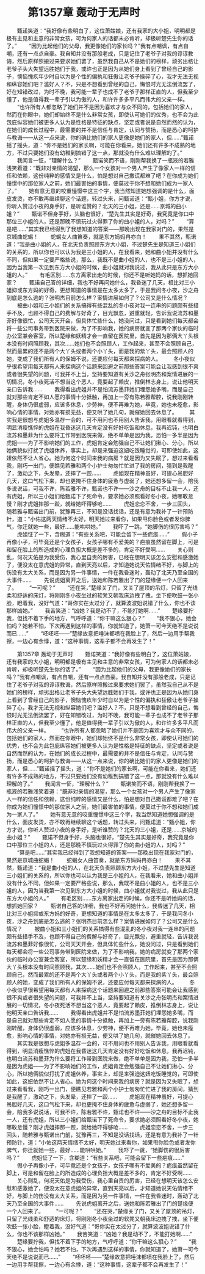 # 　　第1357章 轰动于无声时
　　甄诺笑道：“我好像有些明白了，这位萧姑娘，还有我家的大小姐，明明都是极有主见和主意的非常女孩，可为何家人的话都未必肯听，却极听楚先生你的话了。”
　　“因为比起他们的父母，我更像她们的家长吗？”我有点嘲讽，有点自嘲，还有一点点自豪。我自知并没有那般老成，只是记住了老爷子对我的谆谆教诲，然后原样照搬过来要求她们罢了，虽然我自己从不是她们的榜样，顽劣出格让老爷子头大失望远胜她们于我，或许也正是因为从她们身上看到了曾经自己的影子，懊恼愧疚年少时自以为是个性的偏执和狂傲让老爷子操碎了心，我才无法无视和纵容她们吧？滥好人？不，只是不想看到曾经的自己，悔恨时光无法倒流罢了，好在知错改过，为时不晚，我可能一辈子也成不了老爷子那样正直的人，但我至少懂了，他是值得我一辈子引以为傲的人，和许许多多平凡而伟大的父亲一样。
　　“也许所有人都忽略了她们并不是因为喜欢才与众不同的，包括她们的家人，然而在你眼中，她们却始终不是什么非常女孩，即使认可她们的优秀，也不会为此包庇纵容她们被更多人认为是性格是特征的缺点，坚定或者说是自然而然的认为，在她们的成长过程中，最需要的并不是信任与肯定，认同与赞扬，而是悉心的呵护与教诲——从这一点来说，你的确比她们的家人更像是她们的家人，但……”甄诺摇了摇头，道：“你不是她们的家长啊，可能在你看来，她们还有许多不成熟的地方，不过只要她们没有幼稚到搞错了这一点，那就没有什么难以理解的了。”
　　我闻言一怔，“理解什么？”
　　甄诺笑而不语，刚刚帮我换了一瓶液的若雅浅笑着道：“既非对亲情的渴望，那么一个女孩对一个男人产生了像家人一样的信任和依赖，这份纯粹的感情又是什么，怕是想对自己撒谎都难了吧？在你成为她们憧憬中的那位家人之前，她们最害怕的事情，便莫过于你不想和她们成为一家人了。”
　　她有意无意的咬重憧憬中这三个字，我当然知道她想强调的是什么，面皮发烫，亦不敢再继续聊这个话题，转过头来，问甄诺道：“甄小姐，你方才说，你听人赞过小夜的身手好，是听谁赞的？北天的三小姐，还是……京城的曲小姐？”
　　甄诺不但身手好，头脑也很好，“楚先生其实是好奇，我究竟是你口中那位三小姐的人，还是那晚不慎玩过火得罪了你的曲小姐的人，对吗？”
　　“算是吧……”其实我已经得到了我想知道的答案——那晚出现在我家对门的，果然是京城曲蛇蝎！
　　蛇蝎女人曲笛奏，就是东方妈妈冉亦白！
　　果不其然，甄诺道：“我是曲小姐的人，在北天负责照顾东方大小姐，不过楚先生是知道三小姐们的关系的，所以你也可以认为我是三小姐的人，在我看来，她和曲小姐并没有什么不同，但如果一定要严格些说，那么，我既不是曲小姐的人，也不是三小姐的人，因为当我第一次见到东方大小姐的时候，曲小姐就对我说过，我从此只是东方大小姐的人。”
　　有毛区别……东方离家出走的时候，你还不是听她妈的话，想抓她回家？
　　甄诺自己答的详细，我也不好再问她什么，我昏迷了几天，相比对三小姐抑或东方妈的好奇，更想知道的事情是在太多太多了，于是我问冬小夜，沙之舟到底是怎么逃的？张明杰目前怎么样？案情进展如何了？公司又是什么情况？
　　被曲小姐和三小姐们的关系搞得有些混乱的冬小夜对我一连串的问题颇有些措手不及，也顾不得自己的费解与好奇了，目光飘忽，避重就轻，告诉我说流苏和墨菲好像很忙，公司天天开会，但具体忙些什么，她没问过，只是看到她们每天都会将一些公司事务带到医院来做，为了不影响我，她的病房就变了那两个家伙的临时办公室兼会客室，所以楚缘和妖精才会一直留在医院里，首先是因为那俩大丫头根本没有时间照顾我，其次……她们也不会照顾人，工作起来，甚至不会照顾自己，然而最累的还不是两个大丫头或者两个小丫头，而是我的紫丫头，最会照顾人的她，变成了我们所有人的保姆不说，还要应付每天都来探病的人。
　　冬小夜似乎很希望用每天都有人来探病这个话题来回避之前那些答案可能会让我感到很不爽或者很失望的问题，可我并不上当，坚持要知道有关沙之舟张明杰和案情进展的一切情况，冬小夜死活不想当这个恶人，竟耍起了赖皮，推倒林志身上，说让他明天亲口告诉我……
　　我得看出虎姐并不是怕流苏墨菲她们埋怨她多嘴，而是自己就对那些肯定不如人愿的事情十分抵触，再加上一旁有陈若雅帮腔，说我刚刚转醒，身体仍很虚弱，应该多休息，少劳神，便不再难为她，毕竟，她也未痊愈，影响心情的事情，对她亦有损无益，便又哄了她几句，就催她回去休息了。
　　其实我是很想与虎姐多温存一会的，可不用问也不用别人告诉我，用眼看就看得到，明显消瘦憔悴的虎姐在我昏迷这几天肯定没有好好吃饭和休息，我再迟钝，也明白流苏和墨菲为什么要将工作带到医院来做，绝不单单是因为我，恐怕一多半是因为虎姐——为了不影响她们的工作，虎姐肯定会勉强自己不让她们揪心、分心，所以她俩貌似打扰了虎姐休养，事实上，却是来强迫这妞吃饭睡觉的，可即使如此，这妞依然不让人省心。她为何这个时间来我的病房？就是因为又失眠了，想过来看看我，刚巧一出门，便瞧见若雅和两个小护士匆匆忙忙进了我的房间，猜到是我醒了，激动之下，头发晕，还摔了一跤……
　　虎姐现在精神虽好，可提心吊胆好几天，这口气松下来，却也更掩不住身体的疲惫与虚弱了，她还想多留一会，陪我多说说话，可我不许，陈若雅不许，甄诺也不许——沙之舟的目标不止我一人，还有虎姐，所以三小姐们给甄诺下了死命令，要求她必须照看好冬小夜，她哪敢怠慢？刚才虎姐摔那一跤，就给她吓得够呛……
　　虎姐恋恋不舍，一步三回头，随若雅与甄诺出门前，犹豫再三，不知是没话找话，还是有意为我补了一针预防针，道：“小佑这两天情绪不太好，明天她过来看你，如果甩你脸色或者发你脾气，你迁就她一些，最好……能哄哄她。”
　　我吓了一跳，“她脚伤的很厉害吗？”
　　虎姐怔了一下，含糊道：“有些关系吧，可能会留下一些疤痕……”
　　假小子再像小子，可毕竟还是个女孩子，女孩子哪有不爱美的？疤痕虽然留在脚上，可是和留在脸上的所造成的心理负担大概是差不多的，肯定不好受啊……
　　关心则乱，何况天佑是为我受伤，我心里自责的厉害，已经在想明天该怎么安慰和感激她了，便没太在意虎姐的异常，直到天亮以后，才知道她说天佑情绪不好，与脚上的伤没有太大关系，而是因为另一件事情，一件在我昏迷时，轰动了北天乃至全国的大事件……
　　先说虎姐离开之后，送她和陈若雅出了门的楚缘便一个人回来了。
　　“一可呢？”
　　“还在哭，”楚缘关了门，又关了屋顶的吊灯，只留了光线柔和舒适的床灯，将刚刚冬小夜坐过的软凳又朝我床边拽了拽，坐下便吹鼓一张小脸，瞪着我，没好气道：“哥你实在太过分了，就算波波姐说错了什么，你也不该那样凶她。”
　　我苦笑道：“凶她？我是动不了，不能打她啊……”
　　楚缘要拧我，但找不着下手的地方，气呼呼道：“你干嘛这么狠心？”
　　“我不狠心，她会怕吗？她若不怕，下次再遇到这样的事情，你就知道了，她萧一可今天绝不是说说而已……”
　　“呸呸呸——”楚缘故意把唾沫都喷在我脸上了，然后一边用手帮我擦，一边心有余悸，道：“这种事情，这辈子都不会再发生了！”

　　第1357章 轰动于无声时
　　甄诺笑道：“我好像有些明白了，这位萧姑娘，还有我家的大小姐，明明都是极有主见和主意的非常女孩，可为何家人的话都未必肯听，却极听楚先生你的话了。”
　　“因为比起他们的父母，我更像她们的家长吗？”我有点嘲讽，有点自嘲，还有一点点自豪。我自知并没有那般老成，只是记住了老爷子对我的谆谆教诲，然后原样照搬过来要求她们罢了，虽然我自己从不是她们的榜样，顽劣出格让老爷子头大失望远胜她们于我，或许也正是因为从她们身上看到了曾经自己的影子，懊恼愧疚年少时自以为是个性的偏执和狂傲让老爷子操碎了心，我才无法无视和纵容她们吧？滥好人？不，只是不想看到曾经的自己，悔恨时光无法倒流罢了，好在知错改过，为时不晚，我可能一辈子也成不了老爷子那样正直的人，但我至少懂了，他是值得我一辈子引以为傲的人，和许许多多平凡而伟大的父亲一样。
　　“也许所有人都忽略了她们并不是因为喜欢才与众不同的，包括她们的家人，然而在你眼中，她们却始终不是什么非常女孩，即使认可她们的优秀，也不会为此包庇纵容她们被更多人认为是性格是特征的缺点，坚定或者说是自然而然的认为，在她们的成长过程中，最需要的并不是信任与肯定，认同与赞扬，而是悉心的呵护与教诲——从这一点来说，你的确比她们的家人更像是她们的家人，但……”甄诺摇了摇头，道：“你不是她们的家长啊，可能在你看来，她们还有许多不成熟的地方，不过只要她们没有幼稚到搞错了这一点，那就没有什么难以理解的了。”
　　我闻言一怔，“理解什么？”
　　甄诺笑而不语，刚刚帮我换了一瓶液的若雅浅笑着道：“既非对亲情的渴望，那么一个女孩对一个男人产生了像家人一样的信任和依赖，这份纯粹的感情又是什么，怕是想对自己撒谎都难了吧？在你成为她们憧憬中的那位家人之前，她们最害怕的事情，便莫过于你不想和她们成为一家人了。”
　　她有意无意的咬重憧憬中这三个字，我当然知道她想强调的是什么，面皮发烫，亦不敢再继续聊这个话题，转过头来，问甄诺道：“甄小姐，你方才说，你听人赞过小夜的身手好，是听谁赞的？北天的三小姐，还是……京城的曲小姐？”
　　甄诺不但身手好，头脑也很好，“楚先生其实是好奇，我究竟是你口中那位三小姐的人，还是那晚不慎玩过火得罪了你的曲小姐的人，对吗？”
　　“算是吧……”其实我已经得到了我想知道的答案——那晚出现在我家对门的，果然是京城曲蛇蝎！
　　蛇蝎女人曲笛奏，就是东方妈妈冉亦白！
　　果不其然，甄诺道：“我是曲小姐的人，在北天负责照顾东方大小姐，不过楚先生是知道三小姐们的关系的，所以你也可以认为我是三小姐的人，在我看来，她和曲小姐并没有什么不同，但如果一定要严格些说，那么，我既不是曲小姐的人，也不是三小姐的人，因为当我第一次见到东方大小姐的时候，曲小姐就对我说过，我从此只是东方大小姐的人。”
　　有毛区别……东方离家出走的时候，你还不是听她妈的话，想抓她回家？
　　甄诺自己答的详细，我也不好再问她什么，我昏迷了几天，相比对三小姐抑或东方妈的好奇，更想知道的事情是在太多太多了，于是我问冬小夜，沙之舟到底是怎么逃的？张明杰目前怎么样？案情进展如何了？公司又是什么情况？
　　被曲小姐和三小姐们的关系搞得有些混乱的冬小夜对我一连串的问题颇有些措手不及，也顾不得自己的费解与好奇了，目光飘忽，避重就轻，告诉我说流苏和墨菲好像很忙，公司天天开会，但具体忙些什么，她没问过，只是看到她们每天都会将一些公司事务带到医院来做，为了不影响我，她的病房就变了那两个家伙的临时办公室兼会客室，所以楚缘和妖精才会一直留在医院里，首先是因为那俩大丫头根本没有时间照顾我，其次……她们也不会照顾人，工作起来，甚至不会照顾自己，然而最累的还不是两个大丫头或者两个小丫头，而是我的紫丫头，最会照顾人的她，变成了我们所有人的保姆不说，还要应付每天都来探病的人。
　　冬小夜似乎很希望用每天都有人来探病这个话题来回避之前那些答案可能会让我感到很不爽或者很失望的问题，可我并不上当，坚持要知道有关沙之舟张明杰和案情进展的一切情况，冬小夜死活不想当这个恶人，竟耍起了赖皮，推倒林志身上，说让他明天亲口告诉我……
　　我得看出虎姐并不是怕流苏墨菲她们埋怨她多嘴，而是自己就对那些肯定不如人愿的事情十分抵触，再加上一旁有陈若雅帮腔，说我刚刚转醒，身体仍很虚弱，应该多休息，少劳神，便不再难为她，毕竟，她也未痊愈，影响心情的事情，对她亦有损无益，便又哄了她几句，就催她回去休息了。
　　其实我是很想与虎姐多温存一会的，可不用问也不用别人告诉我，用眼看就看得到，明显消瘦憔悴的虎姐在我昏迷这几天肯定没有好好吃饭和休息，我再迟钝，也明白流苏和墨菲为什么要将工作带到医院来做，绝不单单是因为我，恐怕一多半是因为虎姐——为了不影响她们的工作，虎姐肯定会勉强自己不让她们揪心、分心，所以她俩貌似打扰了虎姐休养，事实上，却是来强迫这妞吃饭睡觉的，可即使如此，这妞依然不让人省心。她为何这个时间来我的病房？就是因为又失眠了，想过来看看我，刚巧一出门，便瞧见若雅和两个小护士匆匆忙忙进了我的房间，猜到是我醒了，激动之下，头发晕，还摔了一跤……
　　虎姐现在精神虽好，可提心吊胆好几天，这口气松下来，却也更掩不住身体的疲惫与虚弱了，她还想多留一会，陪我多说说话，可我不许，陈若雅不许，甄诺也不许——沙之舟的目标不止我一人，还有虎姐，所以三小姐们给甄诺下了死命令，要求她必须照看好冬小夜，她哪敢怠慢？刚才虎姐摔那一跤，就给她吓得够呛……
　　虎姐恋恋不舍，一步三回头，随若雅与甄诺出门前，犹豫再三，不知是没话找话，还是有意为我补了一针预防针，道：“小佑这两天情绪不太好，明天她过来看你，如果甩你脸色或者发你脾气，你迁就她一些，最好……能哄哄她。”
　　我吓了一跳，“她脚伤的很厉害吗？”
　　虎姐怔了一下，含糊道：“有些关系吧，可能会留下一些疤痕……”
　　假小子再像小子，可毕竟还是个女孩子，女孩子哪有不爱美的？疤痕虽然留在脚上，可是和留在脸上的所造成的心理负担大概是差不多的，肯定不好受啊……
　　关心则乱，何况天佑是为我受伤，我心里自责的厉害，已经在想明天该怎么安慰和感激她了，便没太在意虎姐的异常，直到天亮以后，才知道她说天佑情绪不好，与脚上的伤没有太大关系，而是因为另一件事情，一件在我昏迷时，轰动了北天乃至全国的大事件……
　　先说虎姐离开之后，送她和陈若雅出了门的楚缘便一个人回来了。
　　“一可呢？”
　　“还在哭，”楚缘关了门，又关了屋顶的吊灯，只留了光线柔和舒适的床灯，将刚刚冬小夜坐过的软凳又朝我床边拽了拽，坐下便吹鼓一张小脸，瞪着我，没好气道：“哥你实在太过分了，就算波波姐说错了什么，你也不该那样凶她。”
　　我苦笑道：“凶她？我是动不了，不能打她啊……”
　　楚缘要拧我，但找不着下手的地方，气呼呼道：“你干嘛这么狠心？”
　　“我不狠心，她会怕吗？她若不怕，下次再遇到这样的事情，你就知道了，她萧一可今天绝不是说说而已……”
　　“呸呸呸——”楚缘故意把唾沫都喷在我脸上了，然后一边用手帮我擦，一边心有余悸，道：“这种事情，这辈子都不会再发生了！”

